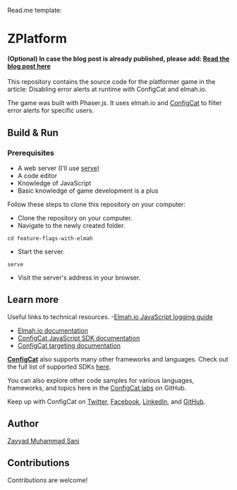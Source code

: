 Read.me template:

# ZPlatform

#### (Optional) In case the blog post is already published, please add: [Read the blog post here](https://configcat.com/blog/)

This repository contains the source code for the platformer game in the article: Disabling error alerts at runtime with ConfigCat and elmah.io.

The game was built with Phaser.js. It uses elmah.io and [ConfigCat](https://configcat.com/) to filter error alerts for specific users. 


## Build & Run
### Prerequisites
- A web server (I'll use [serve](https://www.npmjs.com/package/serve))
- A code editor
- Knowledge of JavaScript
- Basic knowledge of game development is a plus

Follow these steps to clone this repository on your computer:
- Clone the repository on your computer.
- Navigate to the newly created folder.
```
cd feature-flags-with-elmah
```
- Start the server.
```
serve
```
- Visit the server's address in your browser.

## Learn more

Useful links to technical resources.
-[Elmah.io JavaScript logging guide](https://docs.elmah.io/logging-to-elmah-io-from-javascript/)
- [Elmah.io documentation](https://docs.elmah.io/)
- [ConfigCat JavaScript SDK documentation](https://configcat.com/docs/sdk-reference/js/)
- [ConfigCat targeting documentation](https://configcat.com/docs/advanced/targeting/)

[**ConfigCat**](https://configcat.com) also supports many other frameworks and languages. Check out the full list of supported SDKs [here](https://configcat.com/docs/sdk-reference/overview/).

You can also explore other code samples for various languages, frameworks, and topics here in the [ConfigCat labs](https://github.com/configcat-labs) on GitHub.

Keep up with ConfigCat on [Twitter](https://twitter.com/configcat), [Facebook](https://www.facebook.com/configcat), [LinkedIn](https://www.linkedin.com/company/configcat/), and [GitHub](https://github.com/configcat).

## Author
[Zayyad Muhammad Sani](https://github.com/Z-MS)

## Contributions
Contributions are welcome!

